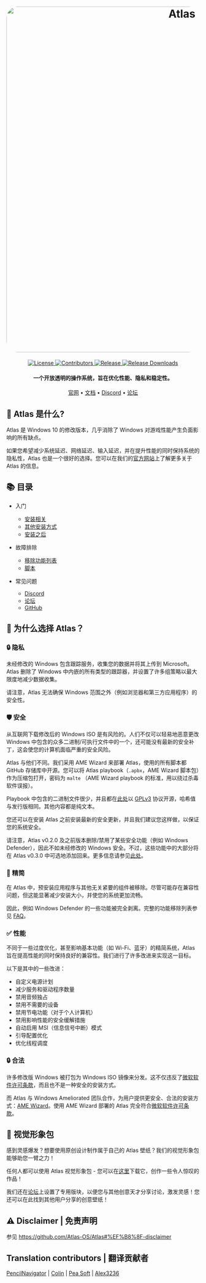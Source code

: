 <h1 align="center">
  <a href="http://atlasos.net"><img src="https://cdn.jsdelivr.net/gh/Atlas-OS/Atlas@main/img/banner.png" alt="Atlas" width="900" style="border-radius: 30px"></a>
</h1>
  <p align="center">
    <a href="https://github.com/Atlas-OS/Atlas/blob/main/LICENSE">
      <img alt="License" src="https://img.shields.io/github/license/atlas-os/atlas?style=for-the-badge&logo=github&color=1A91FF"/>
    </a>
    <a href="https://github.com/Atlas-OS/Atlas/graphs/contributors">
      <img alt="Contributors" src="https://img.shields.io/github/contributors/atlas-os/atlas?style=for-the-badge&color=1A91FF" />
    </a>
    <a href="https://github.com/Atlas-OS/Atlas/releases/latest">
      <img alt="Release" src="https://img.shields.io/github/release/atlas-os/atlas?style=for-the-badge&color=1A91FF" />
    </a>
    <a href="https://github.com/Atlas-OS/Atlas/releases">
      <img alt="Release Downloads" src="https://img.shields.io/github/downloads/Atlas-OS/Atlas/total?style=for-the-badge&logo=github&color=1A91FF" />
    </a>
  </p>
<h4 align="center">一个开放透明的操作系统，旨在优化性能、隐私和稳定性。</h4>

<p align="center">
  <a href="https://atlasos.net">官网</a>
  •
  <a href="https://docs.atlasos.net">文档</a>
  •
  <a href="https://discord.atlasos.net" target="_blank">Discord</a>
  •
  <a href="https://forum.atlasos.net">论坛</a>
</p>


## 🤔 Atlas 是什么?

Atlas 是 Windows 10 的修改版本，几乎消除了 Windows 对游戏性能产生负面影响的所有缺点。

如果您希望减少系统延迟、网络延迟、输入延迟，并在提升性能的同时保持系统的隐私性，Atlas 也是一个很好的选择。您可以在我们的[官方网站](https://atlasos.net/)上了解更多关于 Atlas 的信息。

## 📚 **目录**

- 入门
  - [安装相关](https://docs.atlasos.net/getting-started/installation)
  - [其他安装方式](https://docs.atlasos.net/getting-started/other-installation-methods/no-usb)
  - [安装之后](https://docs.atlasos.net/getting-started/post-installation/drivers)

- 故障排除
  - [移除功能列表](https://docs.atlasos.net/troubleshooting/removed-features)
  - [脚本](https://docs.atlasos.net/troubleshooting/scripts)

- 常见问题
  - [Discord](https://docs.atlasos.net/faq/community/discord)
  - [论坛](https://docs.atlasos.net/faq/community/forums)
  - [GitHub](https://docs.atlasos.net/faq/community/github)

## 👀 **为什么选择 Atlas？**

### 🔒 隐私
未经修改的 Windows 包含跟踪服务，收集您的数据并将其上传到 Microsoft。 Atlas 删除了 Windows 中内嵌的所有类型的跟踪器，并设置了许多组策略以最大限度地减少数据收集。

请注意，Atlas 无法确保 Windows 范围之外（例如浏览器和第三方应用程序）的安全性。

### 🛡️ 安全
从互联网下载修改后的 Windows ISO 是有风险的。人们不仅可以轻易地恶意更改 Windows 中包含的众多二进制/可执行文件中的一个，还可能没有最新的安全补丁，这会使您的计算机面临严重的安全风险。

Atlas 与他们不同。我们采用 AME Wizard 来部署 Atlas，使用的所有脚本都 GitHub 存储库中开源。您可以将 Atlas playbook（`.apbx`，AME Wizard 脚本包）作为压缩包打开，密码为 `malte` （AME Wizard playbook 的标准，用以绕过杀毒软件误报）。

Playbook 中包含的二进制文件很少，并且都在[此处](https://github.com/Atlas-OS/Atlas-Utilities)以 [GPLv3](https://github.com/Atlas-OS/Atlas-Utilities/blob/main/LICENSE) 协议开源，哈希值与发行版相同。其他内容都是纯文本。

您还可以在安装 Atlas 之前安装最新的安全更新，并且我们建议您这样做，以保证您的系统安全。

请注意，Atlas v0.2.0 及之前版本删除/禁用了某些安全功能（例如 Windows Defender），因此不如未经修改的 Windows 安全。不过，这些功能中的大部分将在 Atlas v0.3.0 中可选地添加回来。更多信息请参见[此处](https://docs.atlasos.net/troubleshooting/removed-features/)。

### 🚀 精简
在 Atlas 中，预安装应用程序与其他无关紧要的组件被移除。尽管可能存在兼容性问题，但这能显著减少安装大小，并使您的系统更加流畅。

因此，例如 Windows Defender 的一些功能被完全剥离。完整的功能移除列表参见 [FAQ](https://docs.atlasos.net/troubleshooting/removed-features)。

### ✅ 性能
不同于一些过度优化，甚至影响基本功能（如 Wi-Fi、蓝牙）的精简系统，Atlas 旨在提高性能的同时保持良好的兼容性。我们进行了许多改进来实现这一目标。

以下是其中的一些改进：

- 自定义电源计划
- 减少服务和驱动程序数量
- 禁用音频独占
- 禁用不需要的设备
- 禁用节电功能（对于个人计算机）
- 禁用影响性能的安全缓解措施
- 自动启用 MSI（信息信号中断）模式
- 引导配置优化
- 优化线程调度

### 🔒 合法
许多修改版 Windows 被打包为 Windows ISO 镜像来分发。这不仅违反了[微软软件许可条款](https://www.microsoft.com/en-us/Useterms/Retail/Windows/10/Useterms_Retail_Windows_10_SimplifiedChinese.htm)，而且也不是一种安全的安装方式。

而 Atlas 与 Windows Ameliorated 团队合作，为用户提供更安全、合法的安装方式：[AME Wizard](https://ameliorated.io)。使用 AME Wizard 部署的 Atlas 完全符合[微软软件许可条款](https://www.microsoft.com/en-us/Useterms/Retail/Windows/10/Useterms_Retail_Windows_10_SimplifiedChinese.htm)。


## 🎨 视觉形象包
感到灵感爆发？想要使用原创设计制作属于自己的 Atlas 壁纸？我们的视觉形象包能够助您一臂之力！

任何人都可以使用 Atlas 视觉形象包 - 您可以在[这里](https://cdn.jsdelivr.net/gh/Atlas-OS/Atlas@main/img/brand-kit.zip)下载它，创作一些令人惊叹的作品！

我们还在[论坛](https://forum.atlasos.net/t/art-showcase)上设置了专用版块，以便您与其他创意天才分享讨论，激发灵感！您还可以在此找到其他用户分享的创意壁纸！

## ⚠️ Disclaimer | 免责声明
参见 https://github.com/Atlas-OS/Atlas#%EF%B8%8F-disclaimer

## Translation contributors | 翻译贡献者
[PencilNavigator](https://github.com/PencilNavigator) |
[Colin](https://github.com/0bo) |
[Pea Soft](https://github.com/peasoft) |
[Alex3236](https://github.com/alex3236)

